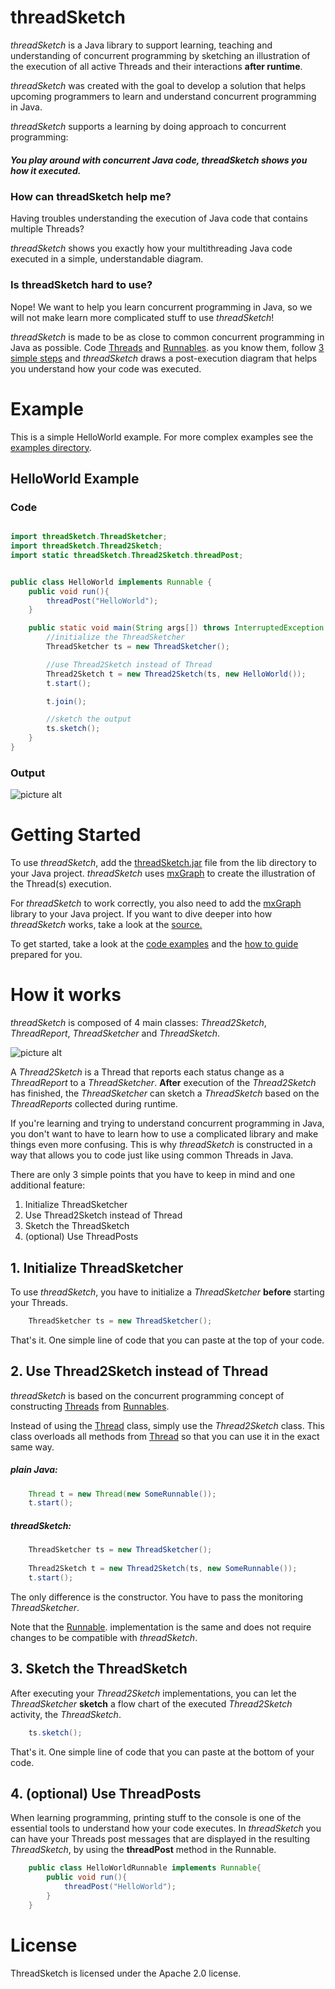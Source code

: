 # threadSketch

_threadSketch_ is a Java library to support learning, teaching and understanding of concurrent programming by sketching an illustration of the execution of all active Threads and their interactions __after runtime__.

_threadSketch_ was created with the goal to develop a solution that helps upcoming programmers to learn and understand concurrent programming in Java.

_threadSketch_ supports a learning by doing approach to concurrent programming:

##### You play around with concurrent Java code, _threadSketch_ shows you how it executed.

### How can threadSketch help me?
Having troubles understanding the execution of Java code that contains multiple Threads?

_threadSketch_ shows you exactly how your multithreading Java code executed in a simple, understandable diagram.

### Is threadSketch hard to use?
Nope!
We want to help you learn concurrent programming in Java, so we will not make learn more complicated stuff to use _threadSketch_!

_threadSketch_ is made to be as close to common concurrent programming in Java as possible.
Code [Threads](https://docs.oracle.com/javase/8/docs/api/java/lang/Thread.html) and [Runnables](https://docs.oracle.com/javase/8/docs/api/java/lang/Runnable.html). 
as you know them, follow [3 simple steps](https://github.com/MSMetzger/ThreadSketch/blob/master/README.md#1-initialize-threadsketcher) and _threadSketch_ draws a post-execution diagram that helps you understand how your code was executed.

# Example 
This is a simple HelloWorld example. For more complex examples see the [examples directory](https://github.com/MSMetzger/ThreadSketch/tree/master/examples/examples).

## HelloWorld Example
### Code
```java

import threadSketch.ThreadSketcher;
import threadSketch.Thread2Sketch;
import static threadSketch.Thread2Sketch.threadPost;


public class HelloWorld implements Runnable {
    public void run(){
        threadPost("HelloWorld");
    }

    public static void main(String args[]) throws InterruptedException {
        //initialize the ThreadSketcher
        ThreadSketcher ts = new ThreadSketcher();

        //use Thread2Sketch instead of Thread
        Thread2Sketch t = new Thread2Sketch(ts, new HelloWorld());
        t.start();

        t.join();

        //sketch the output
        ts.sketch();
    }
}

```
### Output
![picture alt](examples/examples/helloworld/HelloWorldSketch.png "HelloWorldSketch")
# Getting Started
To use _threadSketch_, add the [threadSketch.jar](https://github.com/MSMetzger/ThreadSketch/blob/master/lib/threadSketch.jar) file from the lib directory to your Java project.
_threadSketch_ uses [mxGraph](https://github.com/jgraph/mxgraph) to create the illustration of the Thread(s) execution.


For _threadSketch_ to work correctly, you also need to add the [mxGraph](https://github.com/jgraph/mxgraph) library to your Java project.
If you want to dive deeper into how _threadSketch_ works, take a look at the [source.](https://github.com/MSMetzger/ThreadSketch/tree/master/src/threadSketch)

To get started, take a look at the [code examples](https://github.com/MSMetzger/ThreadSketch/tree/master/examples/examples) and the [how to guide](#how-to) prepared for you.


# <a name="how-to"></a> How it works
_threadSketch_ is composed of 4 main classes: _Thread2Sketch_, _ThreadReport_, _ThreadSketcher_ and _ThreadSketch_.

![picture alt](threadSketchDiagram.png  "class diagram")

A _Thread2Sketch_ is a Thread that reports each status change as a _ThreadReport_ to a _ThreadSketcher_.
__After__ execution of the _Thread2Sketch_ has finished, the _ThreadSketcher_ can sketch a _ThreadSketch_ based on the _ThreadReports_ collected during runtime.

If you're learning and trying to understand concurrent programming in Java, you don't want to have to learn how to use a complicated library and make things even more confusing.
This is why _threadSketch_ is constructed in a way that allows you to code just like using common Threads in Java.

There are only 3 simple points that you have to keep in mind and one additional feature:


<a name="four-steps"></a>
1. Initialize ThreadSketcher
2. Use Thread2Sketch instead of Thread
3. Sketch the ThreadSketch
4. (optional) Use ThreadPosts

## 1. Initialize ThreadSketcher
To use _threadSketch_, you have to initialize a _ThreadSketcher_ __before__ starting your Threads.
```java
    ThreadSketcher ts = new ThreadSketcher();
```
That's it. One simple line of code that you can paste at the top of your code.

## 2. Use Thread2Sketch instead of Thread
_threadSketch_ is based on the concurrent programming concept of constructing [Threads](https://docs.oracle.com/javase/8/docs/api/java/lang/Thread.html) from [Runnables](https://docs.oracle.com/javase/8/docs/api/java/lang/Runnable.html). 

Instead of using the [Thread](https://docs.oracle.com/javase/8/docs/api/java/lang/Thread.html) class, simply use the _Thread2Sketch_ class.
This class overloads all methods from [Thread](https://docs.oracle.com/javase/8/docs/api/java/lang/Thread.html) so that you can use it in the exact same way.


##### plain Java:
```java
    Thread t = new Thread(new SomeRunnable());
    t.start();
```
 
 
##### threadSketch:    

```java
    ThreadSketcher ts = new ThreadSketcher();
    
    Thread2Sketch t = new Thread2Sketch(ts, new SomeRunnable());
    t.start();    
```
     
The only difference is the constructor. You have to pass the monitoring _ThreadSketcher_.

Note that the [Runnable](https://docs.oracle.com/javase/8/docs/api/java/lang/Runnable.html). implementation is the same and does not require changes to be compatible with _threadSketch_.


## 3. Sketch the ThreadSketch
After executing your _Thread2Sketch_ implementations, you can let the _ThreadSketcher_ __sketch__ a flow chart of the executed _Thread2Sketch_ activity, the _ThreadSketch_.

```java
    ts.sketch();
```

That's it. One simple line of code that you can paste at the bottom of your code.

## 4. (optional) Use ThreadPosts
 When learning programming, printing stuff to the console is one of the essential tools to understand how your code executes.
 In _threadSketch_ you can have your Threads post messages that are displayed in the resulting _ThreadSketch_,
 by using the __threadPost__ method in the Runnable. 
 
 
```java
    public class HelloWorldRunnable implements Runnable{
        public void run(){
            threadPost("HelloWorld");
        }
    } 
``` 
 
# License
ThreadSketch is licensed under the Apache 2.0 license.

